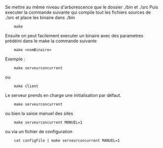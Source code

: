 Se mettre au même niveau d'arborescence que le dossier ./bin et ./src
Puis executer la commande suivante qui compile tout les fichiers sources de ./src et place les binaire dans ./bin

		make

Ensuite on peut facilement executer un binaire avec des parametres prédéini dans le make la commande suivante

		make <nomBinaire>

Exemple :

		make serveurconcurrent

ou

		make client

Le serveur prends en charge une initialisation par défaut.

		make serveurconcurrent

ou bien la saisie manuel des sites

		make serveurconcurrent MANUEL=1

ou via un fichier de configuration

		cat configFile | make serveurconcurrent MANUEL=1
